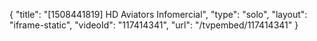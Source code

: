 {
    "title": "[1508441819] HD Aviators Infomercial",
    "type": "solo",
    "layout": "iframe-static",
    "videoId": "117414341",
    "url": "\/tvpembed\/117414341"
}